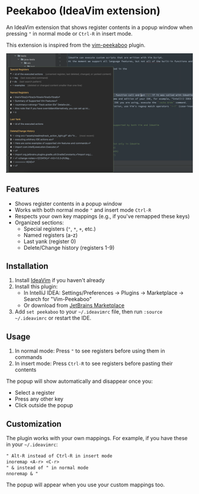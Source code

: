 <!-- Plugin description -->
# Peekaboo (IdeaVim extension)

An IdeaVim extension that shows register contents in a popup window when
pressing `"` in normal mode or `Ctrl-R` in insert mode.

This extension is inspired from the [vim-peekaboo](https://github.com/junegunn/vim-peekaboo) plugin.

![Screenshot showing register contents](images/screenshot.png)

## Features

- Shows register contents in a popup window
- Works with both normal mode `"` and insert mode `Ctrl-R`
- Respects your own key mappings (e.g., if you've remapped these keys)
- Organized sections:
    - Special registers (`"`, `*`, `+`, etc.)
    - Named registers (a-z)
    - Last yank (register 0)
    - Delete/Change history (registers 1-9)

## Installation

1. Install [IdeaVim](https://plugins.jetbrains.com/plugin/164-ideavim) if you
   haven't already
2. Install this plugin:
    - In IntelliJ IDEA: Settings/Preferences → Plugins → Marketplace → Search
      for "Vim-Peekaboo"
    - Or download
      from [JetBrains Marketplace](https://plugins.jetbrains.com/plugin/25776-vim-peekaboo)
3. Add `set peekaboo` to your `~/.ideavimrc` file, then run `:source ~/.ideavimrc` or restart the IDE.

## Usage

1. In normal mode: Press `"` to see registers before using them in commands
2. In insert mode: Press `Ctrl-R` to see registers before pasting their contents

The popup will show automatically and disappear once you:

- Select a register
- Press any other key
- Click outside the popup

## Customization

The plugin works with your own mappings. For example, if you have these in
your `~/.ideavimrc`:

```vim
" Alt-R instead of Ctrl-R in insert mode
inoremap <A-r> <C-r>
" & instead of " in normal mode
nnoremap & "
```

The popup will appear when you use your custom mappings too.
<!-- Plugin description end -->
